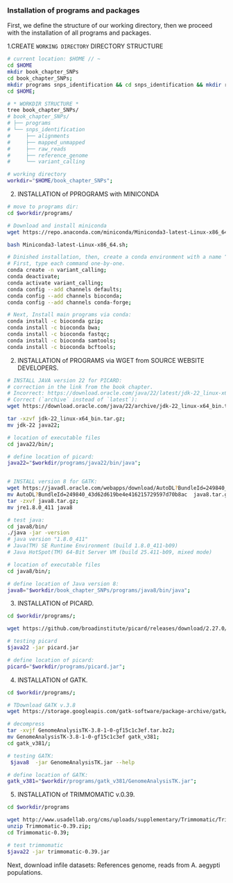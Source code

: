 ### Installation of programs and packages

First, we define the structure of our working directory, then we proceed with the installation of all programs and packages.

1.CREATE `WORKING DIRECTORY` DIRECTORY STRUCTURE
```bash
# current location: $HOME // ~
cd $HOME
mkdir book_chapter_SNPs
cd book_chapter_SNPs;
mkdir programs snps_identification && cd snps_identification && mkdir reference_genome raw_reads mapped_unmapped alignments variant_calling;
cd $HOME;

# * WORKDIR STRUCTURE * 
tree book_chapter_SNPs/
# book_chapter_SNPs/
# ├── programs
# └── snps_identification
#     ├── alignments
#     ├── mapped_unmapped
#     ├── raw_reads
#     ├── reference_genome
#     └── variant_calling

# working directory
workdir="$HOME/book_chapter_SNPs";
```


2. INSTALLATION of PPROGRAMS with MINICONDA

```bash
# move to programs dir:
cd $workdir/programs/

# Download and install miniconda
wget https://repo.anaconda.com/miniconda/Miniconda3-latest-Linux-x86_64.sh;

bash Miniconda3-latest-Linux-x86_64.sh;

# Dinished installation, then, create a conda environment with a name “variant_calling”.
# First, type each command one-by-one.
conda create -n variant_calling;
conda deactivate;
conda activate variant_calling;
conda config --add channels defaults;
conda config --add channels bioconda;
conda config --add channels conda-forge;

# Next, Install main programs via conda:
conda install -c bioconda gzip;
conda install -c bioconda bwa;
conda install -c bioconda fastqc;
conda install -c bioconda samtools;
conda install -c bioconda bcftools;
```

2. INSTALLATION of PROGRAMS via WGET from SOURCE WEBSITE DEVELOPERS.

```bash
# INSTALL JAVA version 22 for PICARD:
# correction in the link from the book chapter.
# Incorrect: https://download.oracle.com/java/22/latest/jdk-22_linux-x64_bin.tar.gz;
# Correct (`archive` instead of `latest`): 
wget https://download.oracle.com/java/22/archive/jdk-22_linux-x64_bin.tar.gz

tar -xzvf jdk-22_linux-x64_bin.tar.gz;
mv jdk-22 java22;

# location of executable files
cd java22/bin/;

# define location of picard:
java22="$workdir/programs/java22/bin/java";


# INSTALL version 8 for GATK:
wget https://javadl.oracle.com/webapps/download/AutoDL?BundleId=249840_43d62d619be4e416215729597d70b8ac
mv AutoDL?BundleId=249840_43d62d619be4e416215729597d70b8ac  java8.tar.gz
tar -zxvf java8.tar.gz;
mv jre1.8.0_411 java8

# test java:
cd java8/bin/
./java -jar -version
# java version "1.8.0_411"
# Java(TM) SE Runtime Environment (build 1.8.0_411-b09)
# Java HotSpot(TM) 64-Bit Server VM (build 25.411-b09, mixed mode)

# location of executable files
cd java8/bin/;

# define location of Java version 8:
java8="$workdir/book_chapter_SNPs/programs/java8/bin/java";

```

3. INSTALLATION of PICARD.

```bash
cd $workdir/programs/;

wget https://github.com/broadinstitute/picard/releases/download/2.27.0/picard.jar

# testing picard
$java22 -jar picard.jar

# define location of picard:
picard="$workdir/programs/picard.jar";
```

4. INSTALLATION of GATK.

```bash
cd $workdir/programs/;

# TDownload GATK v.3.8
wget https://storage.googleapis.com/gatk-software/package-archive/gatk/GenomeAnalysisTK-3.8-1-0-gf15c1c3ef.tar.bz2;

# decompress
tar -xvjf GenomeAnalysisTK-3.8-1-0-gf15c1c3ef.tar.bz2;
mv GenomeAnalysisTK-3.8-1-0-gf15c1c3ef gatk_v381;
cd gatk_v381/;

# testing GATK:
 $java8  -jar GenomeAnalysisTK.jar --help

# define location of GATK:
gatk_v381="$workdir/programs/gatk_v381/GenomeAnalysisTK.jar";
```

5. INSTALLATION of TRIMMOMATIC v.0.39.

```bash
cd $workdir/programs

wget http://www.usadellab.org/cms/uploads/supplementary/Trimmomatic/Trimmomatic-0.39.zip;
unzip Trimmomatic-0.39.zip;
cd Trimmomatic-0.39;

# test trimmomatic
$java22 -jar trimmomatic-0.39.jar
```

Next, download infile datasets: References genome, reads from A. aegypti populations.
